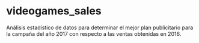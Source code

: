 # videogames_sales
Análisis estadístico de datos para determinar el mejor plan publicitario para la campaña del año 2017 con respecto a las ventas obtenidas en 2016.

